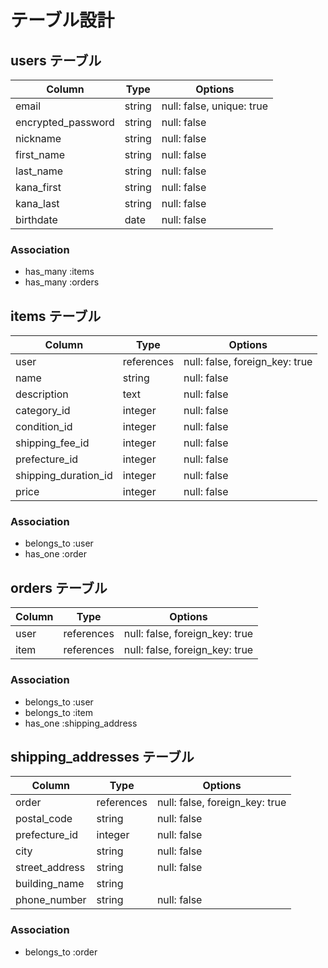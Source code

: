 # テーブル設計

## users テーブル

| Column             | Type   | Options                   |
| ------------------ | ------ | ------------------------- |
| email              | string | null: false, unique: true |
| encrypted_password | string | null: false               |
| nickname           | string | null: false               |
| first_name         | string | null: false               |
| last_name          | string | null: false               |
| kana_first         | string | null: false               |
| kana_last          | string | null: false               |
| birthdate          | date   | null: false               |

### Association
- has_many :items 
- has_many :orders

## items テーブル
| Column               | Type      | Options                        |
| -------------------- | ------- | -------------------------------- |
| user                 | references| null: false, foreign_key: true |
| name                 | string  | null: false                      |
| description          | text    | null: false                      |
| category_id          | integer | null: false                      |
| condition_id         | integer | null: false                      |
| shipping_fee_id      | integer | null: false                      |
| prefecture_id        | integer | null: false                      |
| shipping_duration_id | integer | null: false                      |
| price                | integer | null: false                      |

### Association
- belongs_to :user
- has_one :order

## orders テーブル
| Column             | Type       | Options                        |
| ------------------ | ---------- | ------------------------------ |
| user               | references | null: false, foreign_key: true |
| item               | references | null: false, foreign_key: true |

### Association
- belongs_to :user
- belongs_to :item
- has_one :shipping_address

## shipping_addresses テーブル
| Column             | Type       | Options                        |
| ------------------ | ---------- | ------------------------------ |
| order              | references | null: false, foreign_key: true |
| postal_code        | string     | null: false                    |
| prefecture_id      | integer    | null: false                    |
| city               | string     | null: false                    |
| street_address     | string     | null: false                    |
| building_name      | string     |                                |
| phone_number       | string     | null: false                    |


### Association
- belongs_to :order

